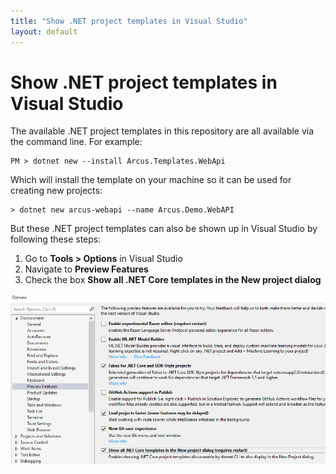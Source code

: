 ```yaml
---
title: "Show .NET project templates in Visual Studio"
layout: default
---
```


# Show .NET project templates in Visual Studio

The available .NET project templates in this repository are all available via the command line.
For example:

```shell
PM > dotnet new --install Arcus.Templates.WebApi
```

Which will install the template on your machine so it can be used for creating new projects:

```shell
> dotnet new arcus-webapi --name Arcus.Demo.WebAPI
```

But these .NET project templates can also be shown up in Visual Studio by following these steps:

1. Go to **Tools > Options** in Visual Studio
2. Navigate to **Preview Features**
3. Check the box **Show all .NET Core templates in the New project dialog**

![Show all .NET Core templates in the New project dialog via Tools > Options > Preview Features](img/show-dotnet-templates-in-vs.png)

